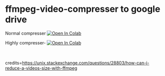# ffmpeg-video-compresser to google drive

Normal compresser
[![Open In Colab](https://colab.research.google.com/assets/colab-badge.svg)](https://github.com/jakiyaa/ffmpeg-video-compress/blob/main/ffmpeg_video_compress.ipynb )


 Highly compresser-
[![Open In Colab](https://colab.research.google.com/assets/colab-badge.svg)](https://github.com/jakiyaa/ffmpeg-video-compress/blob/main/Ffmpeg_highly_compress.ipynb )

<br><br>
credits=https://unix.stackexchange.com/questions/28803/how-can-i-reduce-a-videos-size-with-ffmpeg
